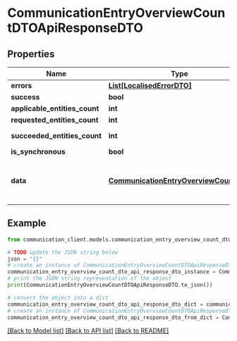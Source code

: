 # CommunicationEntryOverviewCountDTOApiResponseDTO


## Properties

Name | Type | Description | Notes
------------ | ------------- | ------------- | -------------
**errors** | [**List[LocalisedErrorDTO]**](LocalisedErrorDTO.md) |  | [optional] 
**success** | **bool** |  | [optional] 
**applicable_entities_count** | **int** |  | [optional] 
**requested_entities_count** | **int** |  | [optional] 
**succeeded_entities_count** | **int** |  | [optional] [readonly] 
**is_synchronous** | **bool** |  | [optional] 
**data** | [**CommunicationEntryOverviewCountDTO**](CommunicationEntryOverviewCountDTO.md) | The updated entity in case of modifications or creation | [optional] 

## Example

```python
from communication_client.models.communication_entry_overview_count_dto_api_response_dto import CommunicationEntryOverviewCountDTOApiResponseDTO

# TODO update the JSON string below
json = "{}"
# create an instance of CommunicationEntryOverviewCountDTOApiResponseDTO from a JSON string
communication_entry_overview_count_dto_api_response_dto_instance = CommunicationEntryOverviewCountDTOApiResponseDTO.from_json(json)
# print the JSON string representation of the object
print(CommunicationEntryOverviewCountDTOApiResponseDTO.to_json())

# convert the object into a dict
communication_entry_overview_count_dto_api_response_dto_dict = communication_entry_overview_count_dto_api_response_dto_instance.to_dict()
# create an instance of CommunicationEntryOverviewCountDTOApiResponseDTO from a dict
communication_entry_overview_count_dto_api_response_dto_from_dict = CommunicationEntryOverviewCountDTOApiResponseDTO.from_dict(communication_entry_overview_count_dto_api_response_dto_dict)
```
[[Back to Model list]](../README.md#documentation-for-models) [[Back to API list]](../README.md#documentation-for-api-endpoints) [[Back to README]](../README.md)


